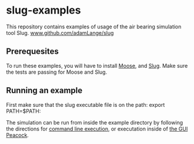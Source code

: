 slug-examples
=============

This repository contains examples of usage of the air bearing simulation tool Slug.
www.github.com/adamLange/slug

Prerequesites
-------------
To run these examples, you will have to install [Moose](http://mooseframework.org), 
and [Slug](http://github.com/adamLange/slug).  Make sure the tests are passing for
Moose and Slug.

Running an example
-------------------
First make sure that the slug executable file is on the path:
    export PATH=$PATH:<path to where-ever the slug-opt executable is>

The simulation can be run from inside the example directory by 
following the directions for 
[command line execution](http://www.mooseframework.org/wiki/CommandLine/), 
or executation inside of [the GUI Peacock](http://www.mooseframework.org/wiki/Peacock/).

